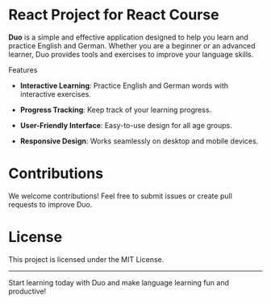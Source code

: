 # React Project for React Course

**Duo** is a simple and effective application designed to help you learn and practice English and German. Whether you are a beginner or an advanced learner, Duo provides tools and exercises to improve your language skills.

Features

- **Interactive Learning**: Practice English and German words with interactive exercises.

- **Progress Tracking**: Keep track of your learning progress.

- **User-Friendly Interface**: Easy-to-use design for all age groups.

- **Responsive Design**: Works seamlessly on desktop and mobile devices.


# Contributions

We welcome contributions! Feel free to submit issues or create pull requests to improve Duo.

# License

This project is licensed under the MIT License.

---------------------------------------------------------------------------------------------

Start learning today with Duo and make language learning fun and productive!